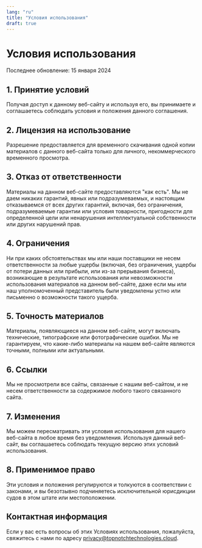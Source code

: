 ```yaml
---
lang: "ru"
title: "Условия использования"
draft: true
---
```


# Условия использования

Последнее обновление: 15 января 2024

## 1. Принятие условий

Получая доступ к данному веб-сайту и используя его, вы принимаете и соглашаетесь соблюдать условия и положения данного соглашения.

## 2. Лицензия на использование

Разрешение предоставляется для временного скачивания одной копии материалов с данного веб-сайта только для личного, некоммерческого временного просмотра.

## 3. Отказ от ответственности

Материалы на данном веб-сайте предоставляются "как есть". Мы не даем никаких гарантий, явных или подразумеваемых, и настоящим отказываемся от всех других гарантий, включая, без ограничения, подразумеваемые гарантии или условия товарности, пригодности для определенной цели или ненарушения интеллектуальной собственности или других нарушений прав.

## 4. Ограничения

Ни при каких обстоятельствах мы или наши поставщики не несем ответственности за любые ущербы (включая, без ограничения, ущербы от потери данных или прибыли, или из-за прерывания бизнеса), возникающие в результате использования или невозможности использования материалов на данном веб-сайте, даже если мы или наш уполномоченный представитель были уведомлены устно или письменно о возможности такого ущерба.

## 5. Точность материалов

Материалы, появляющиеся на данном веб-сайте, могут включать технические, типографские или фотографические ошибки. Мы не гарантируем, что какие-либо материалы на нашем веб-сайте являются точными, полными или актуальными.

## 6. Ссылки

Мы не просмотрели все сайты, связанные с нашим веб-сайтом, и не несем ответственности за содержимое любого такого связанного сайта.

## 7. Изменения

Мы можем пересматривать эти условия использования для нашего веб-сайта в любое время без уведомления. Используя данный веб-сайт, вы соглашаетесь соблюдать текущую версию этих условий использования.

## 8. Применимое право

Эти условия и положения регулируются и толкуются в соответствии с законами, и вы безотзывно подчиняетесь исключительной юрисдикции судов в этом штате или местоположении.

## Контактная информация

Если у вас есть вопросы об этих Условиях использования, пожалуйста, свяжитесь с нами по адресу privacy@topnotchtechnologies.cloud.